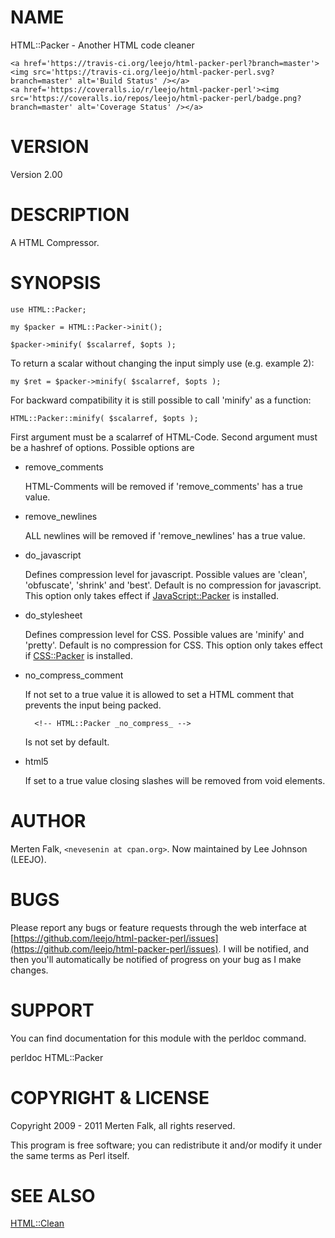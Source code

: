 # NAME

HTML::Packer - Another HTML code cleaner

<div>

    <a href='https://travis-ci.org/leejo/html-packer-perl?branch=master'><img src='https://travis-ci.org/leejo/html-packer-perl.svg?branch=master' alt='Build Status' /></a>
    <a href='https://coveralls.io/r/leejo/html-packer-perl'><img src='https://coveralls.io/repos/leejo/html-packer-perl/badge.png?branch=master' alt='Coverage Status' /></a>
</div>

# VERSION

Version 2.00

# DESCRIPTION

A HTML Compressor.

# SYNOPSIS

    use HTML::Packer;

    my $packer = HTML::Packer->init();

    $packer->minify( $scalarref, $opts );

To return a scalar without changing the input simply use (e.g. example 2):

    my $ret = $packer->minify( $scalarref, $opts );

For backward compatibility it is still possible to call 'minify' as a function:

    HTML::Packer::minify( $scalarref, $opts );

First argument must be a scalarref of HTML-Code.
Second argument must be a hashref of options. Possible options are

- remove\_comments

    HTML-Comments will be removed if 'remove\_comments' has a true value.

- remove\_newlines

    ALL newlines will be removed if 'remove\_newlines' has a true value.

- do\_javascript

    Defines compression level for javascript. Possible values are 'clean', 'obfuscate', 'shrink' and 'best'.
    Default is no compression for javascript.
    This option only takes effect if [JavaScript::Packer](https://metacpan.org/pod/JavaScript::Packer) is installed.

- do\_stylesheet

    Defines compression level for CSS. Possible values are 'minify' and 'pretty'.
    Default is no compression for CSS.
    This option only takes effect if [CSS::Packer](https://metacpan.org/pod/CSS::Packer) is installed.

- no\_compress\_comment

    If not set to a true value it is allowed to set a HTML comment that prevents the input being packed.

        <!-- HTML::Packer _no_compress_ -->

    Is not set by default.

- html5

    If set to a true value closing slashes will be removed from void elements.

# AUTHOR

Merten Falk, `<nevesenin at cpan.org>`. Now maintained by Lee
Johnson (LEEJO).

# BUGS

Please report any bugs or feature requests through
the web interface at [https://github.com/leejo/html-packer-perl/issues](https://github.com/leejo/html-packer-perl/issues). I will be notified, and then you'll
automatically be notified of progress on your bug as I make changes.

# SUPPORT

You can find documentation for this module with the perldoc command.

perldoc HTML::Packer

# COPYRIGHT & LICENSE

Copyright 2009 - 2011 Merten Falk, all rights reserved.

This program is free software; you can redistribute it and/or modify it
under the same terms as Perl itself.

# SEE ALSO

[HTML::Clean](https://metacpan.org/pod/HTML::Clean)
